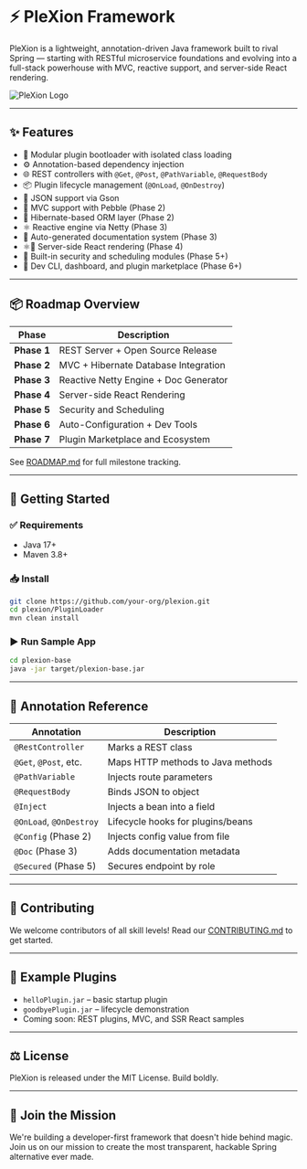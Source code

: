 
# ⚡ PleXion Framework

PleXion is a lightweight, annotation-driven Java framework built to rival Spring — starting with RESTful microservice foundations and evolving into a full-stack powerhouse with MVC, reactive support, and server-side React rendering.

![PleXion Logo](assets/logo.png)

---

## ✨ Features

- 🔌 Modular plugin bootloader with isolated class loading
- ⚙️ Annotation-based dependency injection
- 🌐 REST controllers with `@Get`, `@Post`, `@PathVariable`, `@RequestBody`
- 📦 Plugin lifecycle management (`@OnLoad`, `@OnDestroy`)
- 🔄 JSON support via Gson
- 🧱 MVC support with Pebble (Phase 2)
- 🧠 Hibernate-based ORM layer (Phase 2)
- ⚛️ Reactive engine via Netty (Phase 3)
- 📘 Auto-generated documentation system (Phase 3)
- ⚛️🎨 Server-side React rendering (Phase 4)
- 🔐 Built-in security and scheduling modules (Phase 5+)
- 🧰 Dev CLI, dashboard, and plugin marketplace (Phase 6+)

---

## 📦 Roadmap Overview

| Phase | Description |
|-------|-------------|
| **Phase 1** | REST Server + Open Source Release |
| **Phase 2** | MVC + Hibernate Database Integration |
| **Phase 3** | Reactive Netty Engine + Doc Generator |
| **Phase 4** | Server-side React Rendering |
| **Phase 5** | Security and Scheduling |
| **Phase 6** | Auto-Configuration + Dev Tools |
| **Phase 7** | Plugin Marketplace and Ecosystem |

See [ROADMAP.md](./ROADMAP.md) for full milestone tracking.

---

## 🚀 Getting Started

### ✅ Requirements
- Java 17+
- Maven 3.8+

### 📥 Install

```bash
git clone https://github.com/your-org/plexion.git
cd plexion/PluginLoader
mvn clean install
```

### ▶️ Run Sample App

```bash
cd plexion-base
java -jar target/plexion-base.jar
```

---

## 🧠 Annotation Reference

| Annotation | Description |
|------------|-------------|
| `@RestController` | Marks a REST class |
| `@Get`, `@Post`, etc. | Maps HTTP methods to Java methods |
| `@PathVariable` | Injects route parameters |
| `@RequestBody` | Binds JSON to object |
| `@Inject` | Injects a bean into a field |
| `@OnLoad`, `@OnDestroy` | Lifecycle hooks for plugins/beans |
| `@Config` (Phase 2) | Injects config value from file |
| `@Doc` (Phase 3) | Adds documentation metadata |
| `@Secured` (Phase 5) | Secures endpoint by role |

---

## 🤝 Contributing

We welcome contributors of all skill levels! Read our [CONTRIBUTING.md](./CONTRIBUTING.md) to get started.

---

## 🧪 Example Plugins

- `helloPlugin.jar` – basic startup plugin
- `goodbyePlugin.jar` – lifecycle demonstration
- Coming soon: REST plugins, MVC, and SSR React samples

---

## ⚖️ License

PleXion is released under the MIT License. Build boldly.

---

## 🌟 Join the Mission

We're building a developer-first framework that doesn't hide behind magic. Join us on our mission to create the most transparent, hackable Spring alternative ever made.
